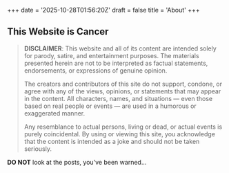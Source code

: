 +++
date = '2025-10-28T01:56:20Z'
draft = false
title = 'About'
+++

## This Website is Cancer

> **DISCLAIMER**: This website and all of its content are intended solely for parody, satire, and entertainment purposes. The materials presented herein are not to be interpreted as factual statements, endorsements, or expressions of genuine opinion.
>
> The creators and contributors of this site do not support, condone, or agree with any of the views, opinions, or statements that may appear in the content. All characters, names, and situations — even those based on real people or events — are used in a humorous or exaggerated manner.
>
> Any resemblance to actual persons, living or dead, or actual events is purely coincidental. By using or viewing this site, you acknowledge that the content is intended as a joke and should not be taken seriously.

**DO NOT** look at the posts, you've been warned...
